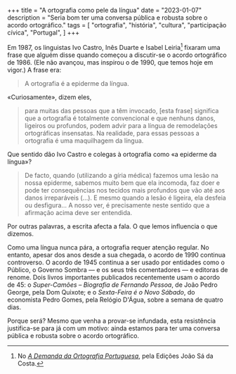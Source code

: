 +++
title = "A ortografia como pele da língua"
date = "2023-01-07"
description = "Seria bom ter uma conversa pública e robusta sobre o acordo ortográfico."
tags = [
    "ortografia", "história", "cultura", "participação cívica", "Portugal", 
]
+++

Em 1987, os linguistas Ivo Castro, Inês Duarte e Isabel Leiria[^fn1] fixaram uma frase que alguém disse quando começou a discutir-se o acordo ortográfico de 1986. (Ele não avançou, mas inspirou o de 1990, que temos hoje em vigor.) A frase era:

>A ortografia é a epiderme da língua.

«Curiosamente», dizem eles,

>para muitas das pessoas que a têm invocado, [esta frase] significa que a ortografia é totalmente convencional e que nenhuns danos, ligeiros ou profundos, podem advir para a língua de remodelações ortográficas insensatas. Na realidade, para essas pessoas a ortografia é uma maquilhagem da língua.

Que sentido dão Ivo Castro e colegas à ortografia como «a epiderme da língua»?

>De facto, quando (utilizando a gíria médica) fazemos uma lesão na nossa epiderme, sabemos muito bem que ela incomoda, faz doer e pode ter consequências nos tecidos mais profundos que vão até aos danos irreparáveis (…). E mesmo quando a lesão é ligeira, ela desfeia ou desfigura… A nosso ver, é precisamente neste sentido que a afirmação acima deve ser entendida.

Por outras palavras, a escrita afecta a fala. O que lemos influencia o que dizemos.

Como uma língua nunca pára, a ortografia requer atenção regular. No entanto, apesar dos anos desde a sua chegada, o acordo de 1990 continua controverso. O acordo de 1945 continua a ser usado por entidades como o Público, o Governo Sombra — e os seus três comentadores — e editoras de renome. Dois livros importantes publicados recentemente usam o acordo de 45: o _Super-Camões – Biografia de Fernando Pessoa_, de João Pedro George, pela Dom Quixote; e o _Sexta-Feira é o Novo Sábado_, do economista Pedro Gomes, pela Relógio D'Água, sobre a semana de quatro dias.

Porque será? Mesmo que venha a provar-se infundada, esta resistência justifica-se para já com um motivo: ainda estamos para ter uma conversa pública e robusta sobre o acordo ortográfico.

[^fn1]: No [_A Demanda da Ortografia Portuguesa_](https://www.wook.pt/livro/a-demanda-da-ortografia-portuguesa-ines-duarte/171767), pela Edições João Sá da Costa.
